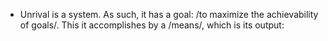 - Unrival is a system.  As such, it has a goal: /to maximize the achievability of goals/.  This it accomplishes by a /means/, which is its output: